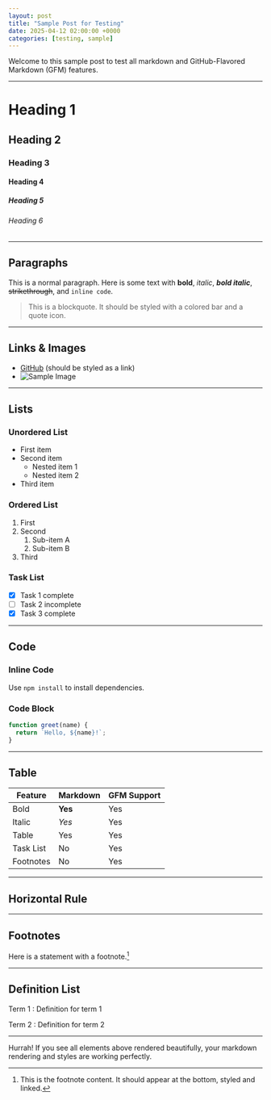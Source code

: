 ```yaml
---
layout: post
title: "Sample Post for Testing"
date: 2025-04-12 02:00:00 +0000
categories: [testing, sample]
---
```


Welcome to this sample post to test all markdown and GitHub-Flavored Markdown (GFM) features.

---

# Heading 1
## Heading 2
### Heading 3
#### Heading 4
##### Heading 5
###### Heading 6

---

## Paragraphs
This is a normal paragraph. Here is some text with **bold**, *italic*, ***bold italic***, ~~strikethrough~~, and `inline code`.

> This is a blockquote. It should be styled with a colored bar and a quote icon.

---

## Links & Images
- [GitHub](https://github.com) (should be styled as a link)
- ![Sample Image](https://images.unsplash.com/photo-1743923754513-ce8fb35d4d69?q=80&w=3082&auto=format&fit=crop&ixlib=rb-4.0.3&ixid=M3wxMjA3fDB8MHxwaG90by1wYWdlfHx8fGVufDB8fHx8fA%3D%3D)

---

## Lists
### Unordered List
- First item
- Second item
    - Nested item 1
    - Nested item 2
- Third item

### Ordered List
1. First
2. Second
    1. Sub-item A
    2. Sub-item B
3. Third

### Task List
- [x] Task 1 complete
- [ ] Task 2 incomplete
- [x] Task 3 complete

---

## Code
### Inline Code
Use `npm install` to install dependencies.

### Code Block
```js
function greet(name) {
  return `Hello, ${name}!`;
}
```

---

## Table
| Feature         | Markdown | GFM Support |
| -------------- | -------- | ----------- |
| Bold           | **Yes**  | Yes         |
| Italic         | *Yes*    | Yes         |
| Table          | Yes      | Yes         |
| Task List      | No       | Yes         |
| Footnotes      | No       | Yes         |

---

## Horizontal Rule
---

## Footnotes
Here is a statement with a footnote.[^1]

[^1]: This is the footnote content. It should appear at the bottom, styled and linked.

---

## Definition List
Term 1
: Definition for term 1

Term 2
: Definition for term 2

---

Hurrah! If you see all elements above rendered beautifully, your markdown rendering and styles are working perfectly.

